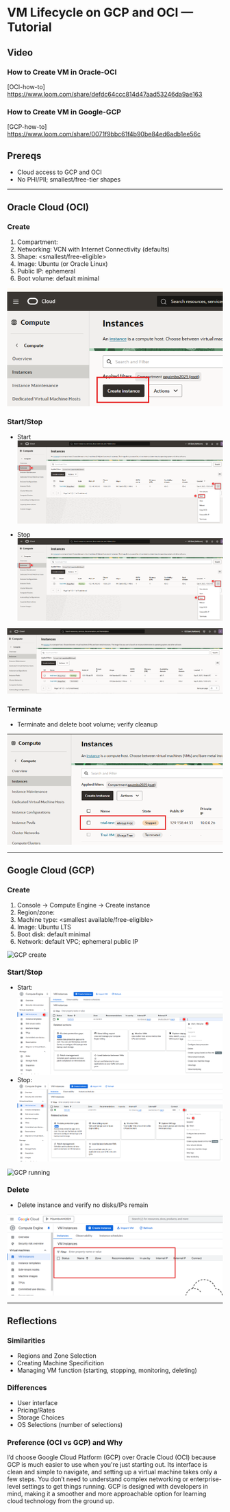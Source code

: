 # VM Lifecycle on GCP and OCI — Tutorial

## Video
### How to Create VM in Oracle-OCI
[OCI-how-to] https://www.loom.com/share/defdc64ccc814d47aad53246da9ae163


### How to Create VM in Google-GCP
[GCP-how-to] https://www.loom.com/share/0071f9bbc61f4b90be84ed6adb1ee56c

## Prereqs
- Cloud access to GCP and OCI
- No PHI/PII; smallest/free-tier shapes

---
## Oracle Cloud (OCI)
### Create
1. Compartment: <name>
2. Networking: VCN with Internet Connectivity (defaults)
3. Shape: <smallest/free-eligible>
4. Image: Ubuntu (or Oracle Linux)
5. Public IP: ephemeral
6. Boot volume: default minimal

![OCI Create](images\Oracle_create.png)

### Start/Stop
- Start![Start](images/Oracle_start.png)

- Stop ![Stop](images/Oracle_stop.png)

![OCI running](images/Oracle_running.png)

### Terminate
- Terminate and delete boot volume; verify cleanup

![OCI cleaned](images/Oracle_stoppedstatus.png)

---

## Google Cloud (GCP)
### Create
1. Console → Compute Engine → Create instance
2. Region/zone: <your choice>
3. Machine type: <smallest available/free-eligible>
4. Image: Ubuntu LTS
5. Boot disk: default minimal
6. Network: default VPC; ephemeral public IP

![GCP create](images/gcp_create.png)

### Start/Stop
- Start: ![start](images/Google_start.png)
- Stop: ![stop](images/Google_stop.png)

![GCP running](images/gcp_running.png)

### Delete
- Delete instance and verify no disks/IPs remain

![GCP cleaned](images/Google_deletedstatus.png)

---

## Reflections
### Similarities
* Regions and Zone Selection
* Creating Machine Specificition
* Managing VM function (starting, stopping, monitoring, deleting)

### Differences
* User interface
* Pricing/Rates
* Storage Choices
* OS Selections (number of selections)

### Preference (OCI vs GCP) and Why
I’d choose Google Cloud Platform (GCP) over Oracle Cloud (OCI) because GCP is much easier to use when you're just starting out. Its interface is clean and simple to navigate, and setting up a virtual machine takes only a few steps. You don’t need to understand complex networking or enterprise-level settings to get things running. GCP is designed with developers in mind, making it a smoother and more approachable option for learning cloud technology from the ground up.

